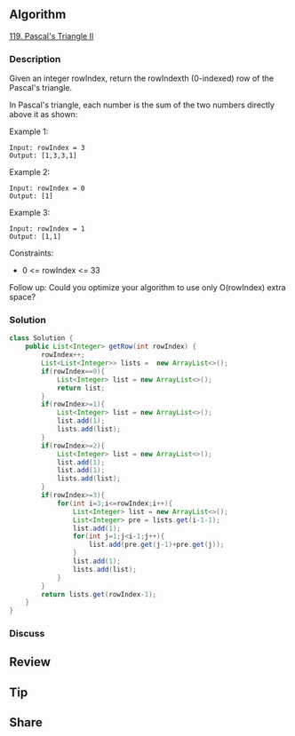 ## Algorithm

[119. Pascal's Triangle II](https://leetcode.com/problems/pascals-triangle-ii/)

### Description

Given an integer rowIndex, return the rowIndexth (0-indexed) row of the Pascal's triangle.

In Pascal's triangle, each number is the sum of the two numbers directly above it as shown:

Example 1:

```
Input: rowIndex = 3
Output: [1,3,3,1]
```

Example 2:

```
Input: rowIndex = 0
Output: [1]
```

Example 3:

```
Input: rowIndex = 1
Output: [1,1]
```

Constraints:

- 0 <= rowIndex <= 33

Follow up: Could you optimize your algorithm to use only O(rowIndex) extra space?

### Solution

```java
class Solution {
    public List<Integer> getRow(int rowIndex) {
        rowIndex++;
        List<List<Integer>> lists =  new ArrayList<>();
        if(rowIndex==0){
            List<Integer> list = new ArrayList<>();
            return list;
        }
        if(rowIndex>=1){
            List<Integer> list = new ArrayList<>();
            list.add(1);
            lists.add(list);
        }
        if(rowIndex>=2){
            List<Integer> list = new ArrayList<>();
            list.add(1);
            list.add(1);
            lists.add(list);
        }
        if(rowIndex>=3){
            for(int i=3;i<=rowIndex;i++){
                List<Integer> list = new ArrayList<>();
                List<Integer> pre = lists.get(i-1-1);
                list.add(1);
                for(int j=1;j<i-1;j++){
                    list.add(pre.get(j-1)+pre.get(j));
                }
                list.add(1);
                lists.add(list);
            }
        }
        return lists.get(rowIndex-1);
    }
}
```

### Discuss

## Review


## Tip


## Share
